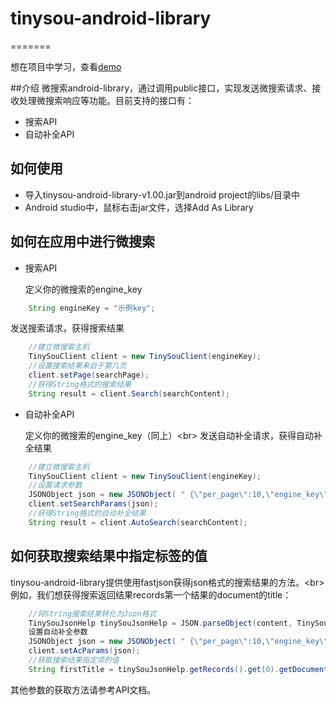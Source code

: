# tinysou-android-library

=======

想在项目中学习，查看[demo](https://github.com/wangyeming/tinysou-android-sdk-demo/tree/master)

##介绍
微搜索android-library，通过调用public接口，实现发送微搜索请求、接收处理微搜索响应等功能。目前支持的接口有：
* 搜索API
* 自动补全API

## 如何使用
* 导入tinysou-android-library-v1.00.jar到android project的libs/目录中
* Android studio中，鼠标右击jar文件，选择Add As Library

## 如何在应用中进行微搜索
* 搜索API
  
  定义你的微搜索的engine_key
```java
    String engineKey = "示例key";
```
  发送搜索请求，获得搜索结果
```java
    //建立微搜索主机
    TinySouClient client = new TinySouClient(engineKey);
    //设置搜索结果来自于第几页
    client.setPage(searchPage);
    //获得String格式的搜索结果
    String result = client.Search(searchContent);
```

* 自动补全API

  定义你的微搜索的engine_key（同上）<br\>
  发送自动补全请求，获得自动补全结果
```java
    //建立微搜索主机
    TinySouClient client = new TinySouClient(engineKey);
    //设置请求参数
    JSONObject json = new JSONObject( " {\"per_page\":10,\"engine_key\":\"0b732cc0ea3c11874190\",\"page\":0,\"c\":\"page\",\"q\":\"搜索\"}")
    client.setSearchParams(json);
    //获得String格式的自动补全结果
    String result = client.AutoSearch(searchContent);
```
## 如何获取搜索结果中指定标签的值
tinysou-android-library提供使用fastjson获得json格式的搜索结果的方法。<br\>
例如，我们想获得搜索返回结果records第一个结果的document的title：
```java
    //将String搜索结果转化为Json格式
    TinySouJsonHelp tinySouJsonHelp = JSON.parseObject(content, TinySouJsonHelp.class);
    设置自动补全参数
    JSONObject json = new JSONObject( " {\"per_page\":10,\"engine_key\":\"0b732cc0ea3c11874190\",\"page\":0,\"c\":\"page\",\"q\":\"搜索\"}")
    client.setAcParams(json);
    //获取搜索结果指定项的值
    String firstTitle = tinySouJsonHelp.getRecords().get(0).getDocument().getTitle();
```
其他参数的获取方法请参考API文档。
